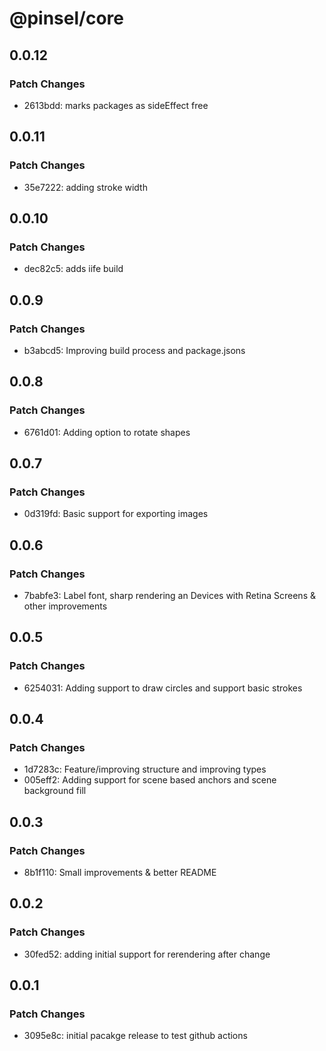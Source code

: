 # @pinsel/core

## 0.0.12

### Patch Changes

- 2613bdd: marks packages as sideEffect free

## 0.0.11

### Patch Changes

- 35e7222: adding stroke width

## 0.0.10

### Patch Changes

- dec82c5: adds iife build

## 0.0.9

### Patch Changes

- b3abcd5: Improving build process and package.jsons

## 0.0.8

### Patch Changes

- 6761d01: Adding option to rotate shapes

## 0.0.7

### Patch Changes

- 0d319fd: Basic support for exporting images

## 0.0.6

### Patch Changes

- 7babfe3: Label font, sharp rendering an Devices with Retina Screens & other improvements

## 0.0.5

### Patch Changes

- 6254031: Adding support to draw circles and support basic strokes

## 0.0.4

### Patch Changes

- 1d7283c: Feature/improving structure and improving types
- 005eff2: Adding support for scene based anchors and scene background fill

## 0.0.3

### Patch Changes

- 8b1f110: Small improvements & better README

## 0.0.2

### Patch Changes

- 30fed52: adding initial support for rerendering after change

## 0.0.1

### Patch Changes

- 3095e8c: initial pacakge release to test github actions
